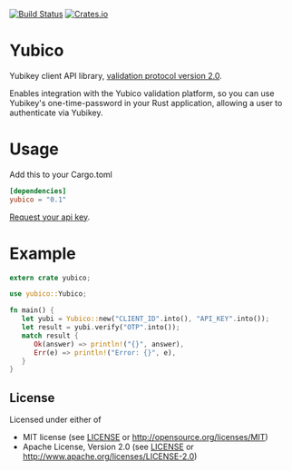 [![Build Status](https://travis-ci.org/wisespace-io/yubico-rs.png?branch=master)](https://travis-ci.org/wisespace-io/yubico-rs)
[![Crates.io](https://img.shields.io/crates/v/yubico.svg)](https://crates.io/crates/yubico)

# Yubico
Yubikey client API library, [validation protocol version 2.0](https://developers.yubico.com/yubikey-val/Validation_Protocol_V2.0.html).

Enables integration with the Yubico validation platform, so you can use Yubikey's one-time-password in your Rust application,
allowing a user to authenticate via Yubikey.

# Usage

Add this to your Cargo.toml

```toml
[dependencies]
yubico = "0.1"
```

[Request your api key](https://upgrade.yubico.com/getapikey/).

# Example
```rust
extern crate yubico;

use yubico::Yubico;

fn main() {
   let yubi = Yubico::new("CLIENT_ID".into(), "API_KEY".into());
   let result = yubi.verify("OTP".into());
   match result {
      Ok(answer) => println!("{}", answer),
      Err(e) => println!("Error: {}", e),
   }
}
```

## License

Licensed under either of

* MIT license (see [LICENSE](LICENSE) or <http://opensource.org/licenses/MIT>)
* Apache License, Version 2.0 (see [LICENSE](LICENSE) or <http://www.apache.org/licenses/LICENSE-2.0>)
